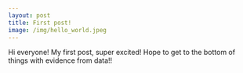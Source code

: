 ```yaml
---
layout: post
title: First post!
image: /img/hello_world.jpeg
---
```


Hi everyone! My first post, super excited!
Hope to get to the bottom of things with evidence from data!!
